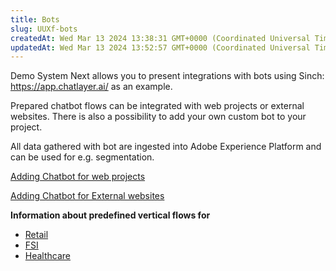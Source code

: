 ```yaml
---
title: Bots
slug: UUXf-bots
createdAt: Wed Mar 13 2024 13:38:31 GMT+0000 (Coordinated Universal Time)
updatedAt: Wed Mar 13 2024 13:52:57 GMT+0000 (Coordinated Universal Time)
---
```


Demo System Next allows you to present integrations with bots using Sinch: [<https://app.chatlayer.ai/>](https://stackchat.com/) as an example.

Prepared chatbot flows can be integrated with web projects or external websites.  There is also a possibility to add your own custom bot to your project.

All data gathered with bot are ingested into Adobe Experience Platform and can be used for e.g. segmentation.

[Adding  Chatbot for web projects](https://dsndocs.adobe.com/docs/add-chatbot-on-the-website-project-created-in-dsn)

[Adding Chatbot for External websites](https://dsndocs.adobe.com/docs/add-chatbot-on-a-real-customer-website)

**Information about predefined vertical flows for**

- [Retail](https://dsndocs.adobe.com/docs/retail-bot-flow)
- [FSI](https://dsndocs.adobe.com/docs/fsi-bot-flow)
- [Healthcare](https://dsndocs.adobe.com/docs/healthcare-bot-flow)

